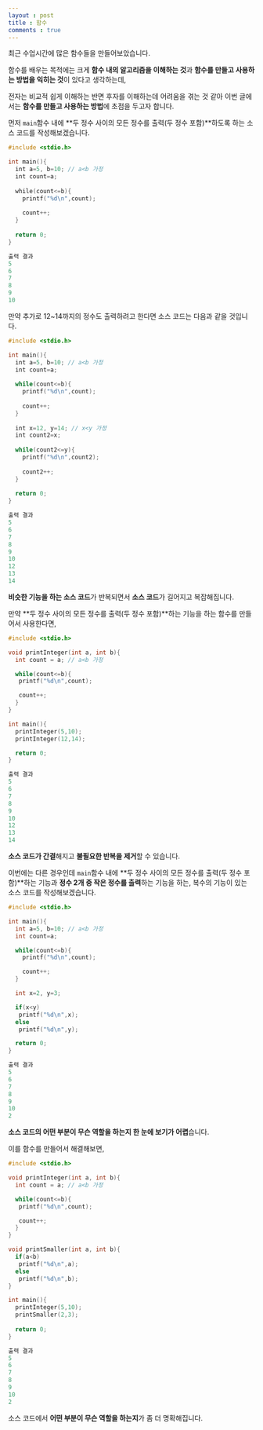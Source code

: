 ```yaml
---
layout : post
title : 함수
comments : true
---
```

최근 수업시간에 많은 함수들을 만들어보았습니다.

함수를 배우는 목적에는 크게 **함수 내의 알고리즘을 이해하는 것**과 **함수를 만들고 사용하는 방법을 익히는 것**이 있다고 생각하는데,

전자는 비교적 쉽게 이해하는 반면 후자를 이해하는데 어려움을 겪는 것 같아 이번 글에서는 **함수를 만들고 사용하는 방법**에 초점을 두고자 합니다.

먼저 `main`함수 내에 **두 정수 사이의 모든 정수를 출력(두 정수 포함)**하도록 하는 소스 코드를 작성해보겠습니다.

```c
#include <stdio.h>

int main(){
  int a=5, b=10; // a<b 가정
  int count=a;
  
  while(count<=b){
    printf("%d\n",count);
    
    count++;
  }
  
  return 0;
}
```
```c
출력 결과
5
6
7
8
9
10
```

만약 추가로 12~14까지의 정수도 출력하려고 한다면 소스 코드는 다음과 같을 것입니다.
```c
#include <stdio.h>

int main(){
  int a=5, b=10; // a<b 가정
  int count=a;
  
  while(count<=b){
    printf("%d\n",count);
    
    count++;
  }
  
  int x=12, y=14; // x<y 가정
  int count2=x;
  
  while(count2<=y){
    printf("%d\n",count2);
    
    count2++;
  }
  
  return 0;
}
```
```c
출력 결과
5
6
7
8
9
10
12
13
14
```
**비슷한 기능을 하는 소스 코드**가 반복되면서 **소스 코드**가 길어지고 복잡해집니다.

만약 **두 정수 사이의 모든 정수를 출력(두 정수 포함)**하는 기능을 하는 함수를 만들어서 사용한다면,
```c
#include <stdio.h>

void printInteger(int a, int b){
  int count = a; // a<b 가정

  while(count<=b){
   printf("%d\n",count);

   count++;
  }
}

int main(){
  printInteger(5,10);
  printInteger(12,14);

  return 0;
}
```
```c
출력 결과
5
6
7
8
9
10
12
13
14
```
**소스 코드가 간결**해지고 **불필요한 반복을 제거**할 수 있습니다.

이번에는 다른 경우인데 `main`함수 내에 **두 정수 사이의 모든 정수를 출력(두 정수 포함)**하는 기능과 **정수 2개 중 작은 정수를 출력**하는 기능을 하는, 복수의 기능이 있는 소스 코드를 작성해보겠습니다.

```c
#include <stdio.h>

int main(){
  int a=5, b=10; // a<b 가정
  int count=a;

  while(count<=b){
    printf("%d\n",count);

    count++;
  }

  int x=2, y=3;

  if(x<y)
   printf("%d\n",x);
  else
   printf("%d\n",y);

  return 0;
}
```
```c
출력 결과
5
6
7
8
9
10
2
```
**소스 코드의 어떤 부분이 무슨 역할을 하는지 한 눈에 보기가 어렵**습니다.

이를 함수를 만들어서 해결해보면,
```c
#include <stdio.h>

void printInteger(int a, int b){
  int count = a; // a<b 가정

  while(count<=b){
   printf("%d\n",count);

   count++;
  }
}

void printSmaller(int a, int b){
  if(a<b)
   printf("%d\n",a);
  else
   printf("%d\n",b);
}

int main(){
  printInteger(5,10);
  printSmaller(2,3);
 
  return 0;
}
```
```c
출력 결과
5
6
7
8
9
10
2
```
소스 코드에서 **어떤 부분이 무슨 역할을 하는지**가 좀 더 명확해집니다.
